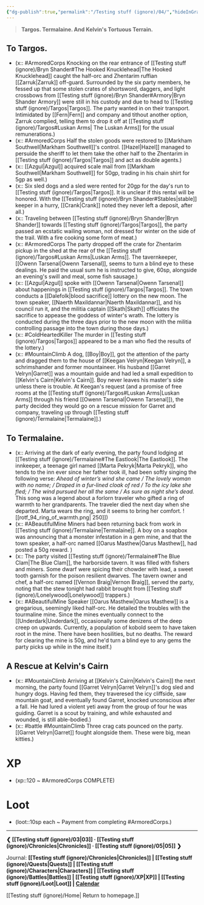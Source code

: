 ```yaml
---
{"dg-publish":true,"permalink":"/Testing stuff (ignore)/04/","hideInGraph":true}
---
```


> **Targos. Termalaine. And Kelvin's Tortuous Terrain.**
##  To Targos. 
- (x:: #ArmoredCorps Knocking on the rear entrance of [[Testing stuff (ignore)/Bryn Shander#The Hooked Knucklehead\|The Hooked Knucklehead]] caught the half-orc and Zhentarim ruffian [[Zarruk\|Zarruk]] off-guard. Surrounded by the six party members, he fessed up that some stolen crates of shortsword, daggers, and light crossbows from [[Testing stuff (ignore)/Bryn Shander#Armory\|Bryn Shander Armory]] were still in his custody and due to head to [[Testing stuff (ignore)/Targos\|Targos]]. The party wanted in on their transport. Intimidated by [[Fern\|Fern]] and company and tithout another option, Zarruk complied, telling them to drop it off at [[Testing stuff (ignore)/Targos#Luskan Arms\| The Luskan Arms]] for the usual remunerations.)
- (x:: #ArmoredCorps Half the stolen goods were restored to [[Markham Southwell\|Markham Southwell]]'s control. [[Hazel\|Hazel]] managed to persuide the sheriff to let them take the other half to the Zhentarim in [[Testing stuff (ignore)/Targos\|Targos]] and act as double agents.)
- (x:: [[Azgul\|Azgul]] acquired scale mail from [[Markham Southwell\|Markham Southwell]] for 50gp, trading in his chain shirt for 5gp as well.)
- (x:: Six sled dogs and a sled were rented for 20gp for the day's run to [[Testing stuff (ignore)/Targos\|Targos]]. It is unclear if this rental will be honored. With the [[Testing stuff (ignore)/Bryn Shander#Stables\|stable]] keeper in a hurry, [[Crank\|Crank]] noted they never left a deposit, after all.)
- (x:: Traveling between [[Testing stuff (ignore)/Bryn Shander\|Bryn Shander]] towards [[Testing stuff (ignore)/Targos\|Targos]], the party passed an ecstatic wailing woman, not dressed for winter on the side of the trail. With a fire cooking some form of meat.)
- (x:: #ArmoredCorps The party dropped off the crate for Zhentarim pickup in the shed at the rear of the [[Testing stuff (ignore)/Targos#Luskan Arms\|Luskan Arms]]. The tavernkeeper, [[Owenn Tarsenal\|Owenn Tarsenal]], seems to turn a blind eye to these dealings. He paid the usual sum he is instructed to give, 60sp, alongside an evening's swill and meal, some fish sausage.)
- (x:: [[Azgul\|Azgul]] spoke with [[Owenn Tarsenal\|Owenn Tarsenal]] about happenings in [[Testing stuff (ignore)/Targos\|Targos]]. The town conducts a [[Dalefolk\|blood sacrifice]] lottery on the new moon. The town speaker, [[Naerth Maxildannar\|Naerth Maxildannar]], and his council run it, and the militia captain [[Skath\|Skath]] officiates the sacrifice to appease the goddess of winter's wrath. The lottery is conducted during the three days prior to the new moon with the militia controlling passage into the town during those days.)
- (x:: #ColdHeartedKiller The murder in [[Testing stuff (ignore)/Targos\|Targos]] appeared to be a man who fled the results of the lottery.)
- (x:: #MountainClimb A dog, [[Boy\|Boy]], got the attention of the party and dragged them to the house of [[Keegan Velryn\|Keegan Velryn]], a schrimshander and former mountaineer. His husband [[Garret Velryn\|Garret]] was a mountain guide and had led a small expedition to [[Kelvin's Cairn\|Kelvin's Cairn]]. Boy never leaves his master's side unless there is trouble. At Keegan's request (and a promise of free rooms at the [[Testing stuff (ignore)/Targos#Luskan Arms\|Luskan Arms]] through his friend [[Owenn Tarsenal\|Owenn Tarsenal]]), the party decided they would go on a rescue mission for Garret and company, traveling up through [[Testing stuff (ignore)/Termalaine\|Termalaine]].)

## To Termalaine. 
- (x:: Arriving at the dark of early evening, the party found lodging at [[Testing stuff (ignore)/Termalaine#The Eastlook\|The Eastlook]]. The innkeeper, a teenage girl named [[Marta Pekryk\|Marta Pekryk]], who tends to the inn ever since her father took ill, had been softly singing the following verse: *Ahead of winter’s wind she came / The lovely woman with no name; / Draped in a fur-lined cloak of red / To the icy lake she fled; / The wind pursued her all the same / As sure as night she’s dead.* This song was a legend about a forlorn traveler who gifted a ring of warmth to her grandparents. The traveler died the next day when she departed. Marta wears the ring, and it seems to bring her comfort. ![[rotf_94_ring_of_warmth.png\| 250]])
- (x:: #ABeautifulMine Miners had been returning back from work in [[Testing stuff (ignore)/Termalaine\|Termalaine]]. A boy on a soapbox was announcing that a monster infestation in a gem mine, and that the town speaker, a half-orc named [[Oarus Masthew\|Oarus Masthew]], had posted a 50g reward. )
- (x:: The party visited [[Testing stuff (ignore)/Termalaine#The Blue Clam\|The Blue Clam]], the harborside tavern. It was filled with fishers and miners. Some dwarf were spicing their chowder with lead, a sweet tooth garnish for the poison resilient dwarves. The tavern owner and chef, a half-orc named [[Vernon Braig\|Vernon Braig]], served the party, noting that the stew tonight had rabbit brought from [[Testing stuff (ignore)/Lonelywood\|Lonelywood]] trappers.)
- (x:: #ABeautifulMine Speaker [[Oarus Masthew\|Oarus Masthew]] is a gregarious, seemingly liked half-orc. He detailed the troubles with the tourmaline mine. Since the mines eventually connect to the [[Underdark\|Underdark]], occasionally some denizens of the deep creep on upwards. Currently, a population of kobold seem to have taken root in the mine. There have been hosilities, but no deaths. The reward for clearing the mine is 50g, and he'd turn a blind eye to any gems the party picks up while in the mine itself.)

## A Rescue at Kelvin's Cairn
- (x:: #MountainClimb Arriving at [[Kelvin's Cairn\|Kelvin's Cairn]] the next morning, the party found [[Garret Velryn\|Garret Velryn]]'s dog sled and hungry dogs. Having fed them, they traveresed the icy cliffside, saw mountain goat, and eventually found Garret, knocked unconscious after a fall. He had lured a violent yeti away from the group of four he was guiding. Garret is a scout by training, and while exhausted and wounded, is still able-bodied.)
- (x:: #battle #MountainClimb Three crag cats pounced on the party. [[Garret Velryn\|Garret]] fought alongside them. These were big, mean kitties.)


# XP
- (xp::120 ~ #ArmoredCorps COMPLETE)

# Loot
- (loot::10sp each ~ Payment from completing #ArmoredCorps.)

---
**❮ [[Testing stuff (ignore)/03\|03]] · [[Testing stuff (ignore)/Chronicles\|Chronicles]] ·  [[Testing stuff (ignore)/05\|05]] ❯**

Journal: **[[Testing stuff (ignore)/Chronicles\|Chronicles]] | [[Testing stuff (ignore)/Quests\|Quests]] |  [[Testing stuff (ignore)/Characters\|Characters]] | [[Testing stuff (ignore)/Battles\|Battles]] | [[Testing stuff (ignore)/XP\|XP]] | [[Testing stuff (ignore)/Loot\|Loot]] | [Calendar](https://app.fantasy-calendar.com/calendars/38f9e3f5098bac1f655a4fb4241f35eb)**

[[Testing stuff (ignore)/Home\| Return to homepage.]]
